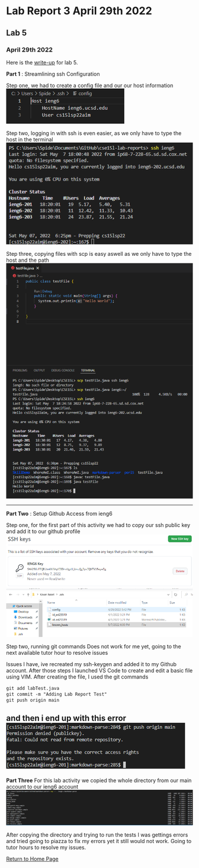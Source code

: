 # Lab Report 3 April 29th 2022

## Lab 5
### April 29th 2022

Here is the [write-up](https://docs.google.com/document/d/1NQ17hecUPFKeoFyrEvK9DBlCS1JkDbMW6Ygrf_CJJJU/edit#) for lab 5.

**Part 1** : Streamlining ssh Configuration

Step one, we had to create a config file and our our host information
![Image](sshconfig.PNG)

Step two, logging in with ssh is even easier, as we only have to type the host in the terminal
![Image](login.PNG)

Step three, copying files with scp is easy aswell as we only have to type the host and the path
![Image](scp.PNG)

------------

**Part Two** : Setup Github Access from ieng6

Step one, for the first part of this activity we had to copy our ssh public key and add it to our github profile
![Image](gitkey.PNG)
![Image](privatekey.PNG)

Step two, running git commands Does not work for me yet, going to the next available tutor hour to resolve issues

Issues I have, ive recreated my ssh-keygen and added it to my Github account. After those steps I launched VS Code to create and edit a basic file using VIM. After creating the file, I used the git commands

    git add labTest.java
    git commit -m "Adding Lab Report Test"
    git push origin main
and then i end up with this error
![Image](gitpush.PNG)
------------------

**Part Three**
For this lab activity we copied the whole directory from our main account to our ieng6 account
![Image](scpR.PNG)

After copying the directory and trying to run the tests I was gettings errors and tried going to piazza to fix my errors yet it still would not work.
Going to tutor hours to resolve my issues.

[Return to Home Page](index.html)
